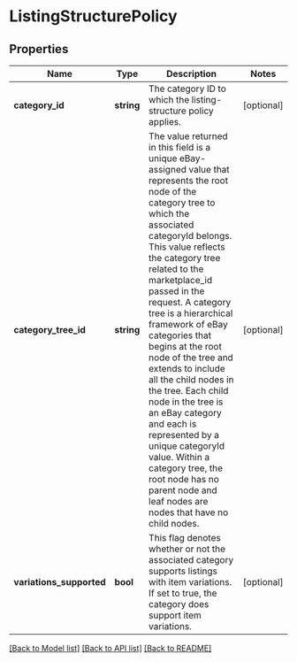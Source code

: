 # ListingStructurePolicy

## Properties
Name | Type | Description | Notes
------------ | ------------- | ------------- | -------------
**category_id** | **string** | The category ID to which the listing-structure policy applies. | [optional] 
**category_tree_id** | **string** | The value returned in this field is a unique eBay-assigned value that represents the root node of the category tree to which the associated categoryId belongs. This value reflects the category tree related to the marketplace_id passed in the request. A category tree is a hierarchical framework of eBay categories that begins at the root node of the tree and extends to include all the child nodes in the tree. Each child node in the tree is an eBay category and each is represented by a unique categoryId value. Within a category tree, the root node has no parent node and leaf nodes are nodes that have no child nodes. | [optional] 
**variations_supported** | **bool** | This flag denotes whether or not the associated category supports listings with item variations. If set to true, the category does support item variations. | [optional] 

[[Back to Model list]](../README.md#documentation-for-models) [[Back to API list]](../README.md#documentation-for-api-endpoints) [[Back to README]](../README.md)


